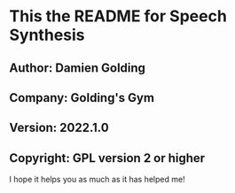 # This the README for Speech Synthesis
## Author: Damien Golding
## Company: Golding's Gym
## Version: 2022.1.0
## Copyright: GPL version 2 or higher

I hope it helps you as much as it has helped me!